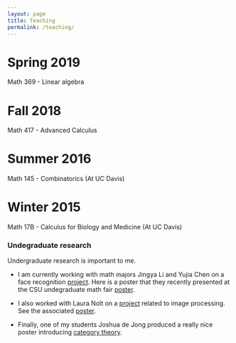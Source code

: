 ```yaml
---
layout: page
title: Teaching
permalink: /teaching/
---
```


# Spring 2019

Math 369 - Linear algebra

# Fall 2018

Math 417 - Advanced Calculus

# Summer 2016

Math 145 - Combinatorics (At UC Davis)

# Winter 2015

Math 17B - Calculus for Biology and Medicine (At UC Davis)

### Undegraduate research

Undergraduate research is important to me. 

- I am currently working with math majors Jingya Li and Yujia Chen on a face recognition [project](https://github.com/hkvinge/CSU-low-res-face-recognition). 
Here is a poster that they recently presented at the CSU undegraduate math fair [poster](face_recognition.pdf). 

- I also worked with Laura Nolt on a [project](https://github.com/lauranolt1/Image-Reconstruction) related to image processing.
See the associated [poster](Image_reconstruction_project.pdf).

- Finally, one of my students Joshua de Jong produced a really nice poster introducing [category theory](Poster_deJong.pdf).
